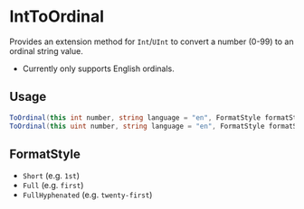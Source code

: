 # IntToOrdinal

Provides an extension method for `Int`/`UInt` to convert a number (0-99) to an ordinal string value.
- Currently only supports English ordinals.

## Usage

```c#
ToOrdinal(this int number, string language = "en", FormatStyle formatStyle = FormatStyle.Short)
ToOrdinal(this uint number, string language = "en", FormatStyle formatStyle = FormatStyle.Short)
```

## FormatStyle
- `Short` (e.g. `1st`)
- `Full` (e.g. `first`)
- `FullHyphenated` (e.g. `twenty-first`)